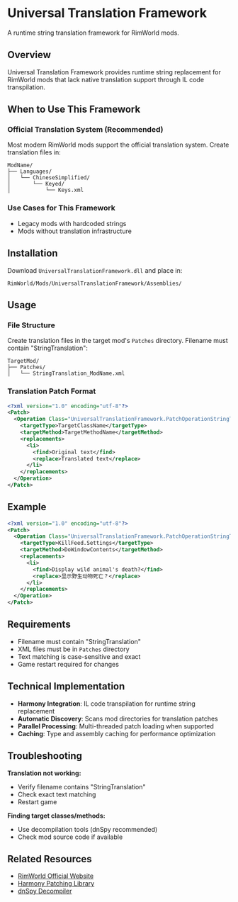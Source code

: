 # Universal Translation Framework

A runtime string translation framework for RimWorld mods.

## Overview

Universal Translation Framework provides runtime string replacement for RimWorld mods that lack native translation support through IL code transpilation.

## When to Use This Framework

### Official Translation System (Recommended)

Most modern RimWorld mods support the official translation system. Create translation files in:

```
ModName/
├── Languages/
│   └── ChineseSimplified/
│       └── Keyed/
│           └── Keys.xml
```

### Use Cases for This Framework

- Legacy mods with hardcoded strings
- Mods without translation infrastructure

## Installation

Download `UniversalTranslationFramework.dll` and place in:
```
RimWorld/Mods/UniversalTranslationFramework/Assemblies/
```

## Usage

### File Structure

Create translation files in the target mod's `Patches` directory. Filename must contain "StringTranslation":

```
TargetMod/
├── Patches/
│   └── StringTranslation_ModName.xml
```

### Translation Patch Format

```xml
<?xml version="1.0" encoding="utf-8"?>
<Patch>
  <Operation Class="UniversalTranslationFramework.PatchOperationStringTranslate">
    <targetType>TargetClassName</targetType>
    <targetMethod>TargetMethodName</targetMethod>
    <replacements>
      <li>
        <find>Original text</find>
        <replace>Translated text</replace>
      </li>
    </replacements>
  </Operation>
</Patch>
```

## Example

```xml
<?xml version="1.0" encoding="utf-8"?>
<Patch>
  <Operation Class="UniversalTranslationFramework.PatchOperationStringTranslate">
    <targetType>KillFeed.Settings</targetType>
    <targetMethod>DoWindowContents</targetMethod>
    <replacements>
      <li>
        <find>Display wild animal's death?</find>
        <replace>显示野生动物死亡？</replace>
      </li>
    </replacements>
  </Operation>
</Patch>
```

## Requirements

- Filename must contain "StringTranslation"
- XML files must be in `Patches` directory
- Text matching is case-sensitive and exact
- Game restart required for changes

## Technical Implementation

- **Harmony Integration**: IL code transpilation for runtime string replacement
- **Automatic Discovery**: Scans mod directories for translation patches
- **Parallel Processing**: Multi-threaded patch loading when supported
- **Caching**: Type and assembly caching for performance optimization

## Troubleshooting

**Translation not working:**
- Verify filename contains "StringTranslation"
- Check exact text matching
- Restart game

**Finding target classes/methods:**
- Use decompilation tools (dnSpy recommended)
- Check mod source code if available

## Related Resources

- [RimWorld Official Website](https://rimworldgame.com/)
- [Harmony Patching Library](https://github.com/pardeike/Harmony)
- [dnSpy Decompiler](https://github.com/dnSpyEx/dnSpy)
